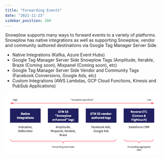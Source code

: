 ```yaml
---
title: "Forwarding Events"
date: "2021-11-23"
sidebar_position: 200
---
```


Snowplow supports many ways to forward events to a variety of platforms. Snowplow has native integrations as well as supporting Snowplow, vendor and community authored destinations via Google Tag Manager Server Side.

- Native Integrations (Kafka, Azure Event Hubs)
- Google Tag Manager Server Side Snowplow Tags (Amplitude, Iterable, Braze (Coming soon), Mixpanel (Coming soon), etc)
- Google Tag Manager Server Side Vendor and Community Tags (Facebook Conversions, Google Ads, etc)
- Custom Integrations (AWS Lambdas, GCP Cloud Functions, Kinesis and PubSub Applications)

![](images/forwardingevents-1.png)
